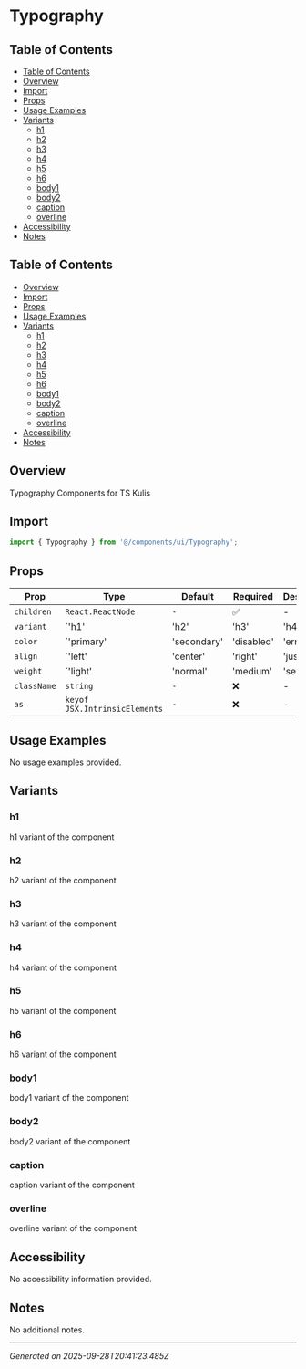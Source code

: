# Typography

## Table of Contents

- [Table of Contents](#table-of-contents)
- [Overview](#overview)
- [Import](#import)
- [Props](#props)
- [Usage Examples](#usage-examples)
- [Variants](#variants)
  - [h1](#h1)
  - [h2](#h2)
  - [h3](#h3)
  - [h4](#h4)
  - [h5](#h5)
  - [h6](#h6)
  - [body1](#body1)
  - [body2](#body2)
  - [caption](#caption)
  - [overline](#overline)
- [Accessibility](#accessibility)
- [Notes](#notes)

## Table of Contents

- [Overview](#overview)
- [Import](#import)
- [Props](#props)
- [Usage Examples](#usage-examples)
- [Variants](#variants)
  - [h1](#h1)
  - [h2](#h2)
  - [h3](#h3)
  - [h4](#h4)
  - [h5](#h5)
  - [h6](#h6)
  - [body1](#body1)
  - [body2](#body2)
  - [caption](#caption)
  - [overline](#overline)
- [Accessibility](#accessibility)
- [Notes](#notes)

## Overview
Typography Components for TS Kulis

## Import
```typescript
import { Typography } from '@/components/ui/Typography';
```

## Props
| Prop | Type | Default | Required | Description |
|------|------|---------|----------|-------------|
| `children` | `React.ReactNode` | `-` | ✅ | - |
| `variant` | `'h1' | 'h2' | 'h3' | 'h4' | 'h5' | 'h6' | 'body1' | 'body2' | 'caption' | 'overline'` | `-` | ❌ | - |
| `color` | `'primary' | 'secondary' | 'disabled' | 'error' | 'success' | 'warning'` | `-` | ❌ | - |
| `align` | `'left' | 'center' | 'right' | 'justify'` | `-` | ❌ | - |
| `weight` | `'light' | 'normal' | 'medium' | 'semiBold' | 'bold'` | `-` | ❌ | - |
| `className` | `string` | `-` | ❌ | - |
| `as` | `keyof JSX.IntrinsicElements` | `-` | ❌ | - |

## Usage Examples
No usage examples provided.

## Variants

### h1
h1 variant of the component

### h2
h2 variant of the component

### h3
h3 variant of the component

### h4
h4 variant of the component

### h5
h5 variant of the component

### h6
h6 variant of the component

### body1
body1 variant of the component

### body2
body2 variant of the component

### caption
caption variant of the component

### overline
overline variant of the component

## Accessibility
No accessibility information provided.

## Notes
No additional notes.

---
*Generated on 2025-09-28T20:41:23.485Z*
